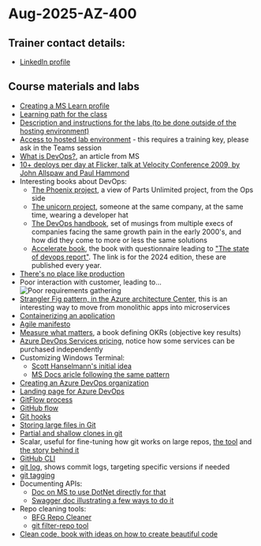 # Aug-2025-AZ-400

## Trainer contact details:
- [LinkedIn profile](https://www.linkedin.com/in/renatodealmeidamartins/)


## Course materials and labs
- [Creating a MS Learn profile](https://www.aka.ms/MyMicrosoftLearnProfile)
- [Learning path for the class](https://learn.microsoft.com/en-us/training/courses/az-400t00)
- [Description and instructions for the labs (to be done outside of the hosting environment)](https://aka.ms/az400-labs)
- [Access to hosted lab environment](https://esi.learnondemand.net/) - this requires a training key, please ask in the Teams session
- [What is DevOps?](https://learn.microsoft.com/en-us/devops/what-is-devops), an article from MS
- [10+ deploys per day at Flicker, talk at Velocity Conference 2009, by John Allspaw and Paul Hammond](https://www.youtube.com/watch?v=LdOe18KhtT4&t=12s)
- Interesting books about DevOps:
  - [The Phoenix project](https://www.amazon.com/Phoenix-Project-bestselling-author-Unicorn/dp/1950508943/), a view of Parts Unlimited project, from the Ops side
  - [The unicorn project](https://www.amazon.com/Unicorn-Project-Developers-Disruption-Thriving/dp/1942788762/), someone at the same company, at the same time, wearing a developer hat
  - [The DevOps handbook](https://www.amazon.com/DevOps-Handbook-World-Class-Reliability-Organizations/dp/1950508404/), set of musings from multiple execs of companies facing the same growth pain in the early 2000's, and how did they come to more or less the same solutions
  - [Accelerate book](https://www.amazon.com/Accelerate-Software-Performing-Technology-Organizations/dp/1942788339/), the book with questionnaire leading to ["The state of devops report"](https://services.google.com/fh/files/misc/2024_final_dora_report.pdf). The link is for the 2024 edition, these are published every year.
- [There's no place like production](https://imwrightshardcode.com/2010/12/theres-no-place-like-production/)
- Poor interaction with customer, leading to...![Poor requirements gathering](https://miro.medium.com/v2/resize:fit:720/format:webp/1*SY1SmBI-eFiVK5HlVzTBUg.jpeg)
- [Strangler Fig pattern, in the Azure architecture Center](https://learn.microsoft.com/en-us/azure/architecture/patterns/strangler-fig), this is an interesting way to move from monolithic apps into microservices
- [Containerizing an application](https://learn.microsoft.com/en-us/dotnet/core/docker/build-container?tabs=windows&pivots=dotnet-9-0)
- [Agile manifesto](https://agilemanifesto.org/)
- [Measure what matters](https://www.amazon.com/Measure-What-Matters-Google-Foundation/dp/0525536221/), a book defining OKRs (objective key results)  
- [Azure DevOps Services pricing](https://azure.microsoft.com/en-us/pricing/details/devops/azure-devops-services/), notice how some services can be purchased independently
- Customizing Windows Terminal:
  - [Scott Hanselmann's initial idea](https://www.hanselman.com/blog/my-ultimate-powershell-prompt-with-oh-my-posh-and-the-windows-terminal)
  - [MS Docs aricle following the same pattern](https://learn.microsoft.com/en-us/windows/terminal/tutorials/custom-prompt-setup)
- [Creating an Azure DevOps organization](https://go.microsoft.com/fwlink/?LinkId=307137)
- [Landing page for Azure DevOps](https://dev.azure.com/)
- [GitFlow process](https://nvie.com/posts/a-successful-git-branching-model/)
- [GitHub flow](https://docs.github.com/en/get-started/using-github/github-flow)
- [Git hooks](https://git-scm.com/book/ms/v2/Customizing-Git-Git-Hooks)
- [Storing large files in Git](https://github.com/git-lfs/git-lfs)
- [Partial and shallow clones in git](https://github.blog/open-source/git/get-up-to-speed-with-partial-clone-and-shallow-clone/)
- Scalar, useful for fine-tuning how git works on large repos, [the tool](https://git-scm.com/docs/scalar) and [the story behind it](https://github.blog/open-source/git/the-story-of-scalar/)
- [GitHub CLI](https://cli.github.com/manual/gh)
- [git log](https://git-scm.com/docs/git-log), shows commit logs, targeting specific versions if needed
- [git tagging](https://git-scm.com/book/en/v2/Git-Basics-Tagging)
- Documenting APIs:
  - [Doc on MS to use DotNet directly for that](https://learn.microsoft.com/en-us/aspnet/core/fundamentals/openapi/overview?view=aspnetcore-9.0)
  - [Swagger doc illustrating a few ways to do it](https://swagger.io/resources/articles/documenting-apis-with-swagger/)
- Repo cleaning tools:
  - [BFG Repo Cleaner](https://rtyley.github.io/bfg-repo-cleaner/)
  - [git filter-repo tool](https://github.com/newren/git-filter-repo)
- [Clean code, book with ideas on how to create beautiful code](https://www.amazon.com/Clean-Code-Handbook-Software-Craftsmanship/dp/0132350882/)
